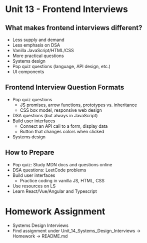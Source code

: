 # Unit 13 - Frontend Interviews

## What makes frontend interviews different?
- Less supply and demand
- Less emphasis on DSA
- Vanilla JavaScript/HTML/CSS
- More practical questions
- Systems design
- Pop quiz questions (language, API design, etc.)
- UI components

## Frontend Interview Question Formats
- Pop quiz questions
    - JS promises, arrow functions, prototypes vs. inheritance
    - CSS box model, responsive web design
- DSA questions (but always in JavaScript)
- Build user interfaces
    - Connect an API call to a form, display data
    - Button that changes colors when clicked
- Systems design

## How to Prepare
- Pop quiz: Study MDN docs and questions online
- DSA questions: LeetCode problems
- Build user interfaces
    - Practice coding in vanilla JS, HTML, CSS
- Use resources on LS
- Learn React/Vue/Angular and Typescript

# Homework Assignment
- Systems Design Interviews
- Find assignment under Unit_14_Systems_Design_Interviews -> Homework -> README.md
